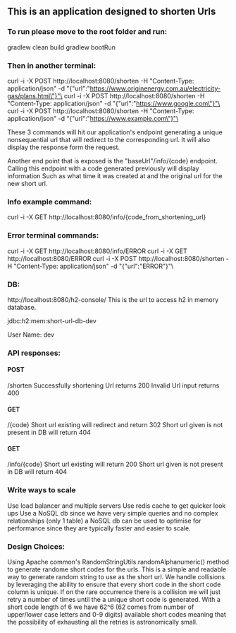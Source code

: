 ## This is an application designed to shorten Urls

### To run please move to the root folder and run:
gradlew clean build
gradlew bootRun

### Then in another terminal:
curl -i -X POST http://localhost:8080/shorten -H "Content-Type: application/json" -d "{\"url\":\"https://www.originenergy.com.au/electricity-gas/plans.html\"}"\
curl -i -X POST http://localhost:8080/shorten -H "Content-Type: application/json" -d "{\"url\":\"https://www.google.com\"}"\
curl -i -X POST http://localhost:8080/shorten -H "Content-Type: application/json" -d "{\"url\":\"https://www.example.com\"}"\

These 3 commands will hit our application's endpoint generating a unique nonsequential url that will redirect to the corresponding url. It will also display the response form the request.

Another end point that is exposed is the "baseUrl"/info/{code} endpoint. Calling this endpoint with a code generated previously will display information
Such as what time it was created at and the original url for the new short url.

### Info example command:
curl -i -X GET http://localhost:8080/info/{code_from_shortening_url}

### Error terminal commands:
curl -i -X GET http://localhost:8080/info/ERROR
curl -i -X GET http://localhost:8080/ERROR
curl -i -X POST http://localhost:8080/shorten -H "Content-Type: application/json" -d "{\"url\":\"ERROR\"}"\

### DB:
http://localhost:8080/h2-console/
This is the url to access h2 in memory database.

jdbc:h2:mem:short-url-db-dev

User Name: dev

### API responses:
#### POST
/shorten
Successfully shortening Url returns 200
Invalid Url input returns 400

#### GET
/{code}
Short url existing will redirect and return 302
Short url given is not present in DB will return 404

#### GET
/info/{code}
Short url existing will return 200
Short url given is not present in DB will return 404

### Write ways to scale
Use load balancer and multiple servers
Use redis cache to get quicker look ups
Use a NoSQL db since we have very simple queries and no complex relationships (only 1 table) a NoSQL db can be used to optimise for performance since
they are typically faster and easier to scale.

### Design Choices:
Using Apache common's RandomStringUtils.randomAlphanumeric() method to generate randome short codes for the urls. This is a simple and readable way to generate
random string to use as the short url.
We handle collisions by leveraging the ability to ensure that every short code in the short code column is unique. If on the rare occurrence there is a collision
we will just retry a number of times until the a unique short code is generated. With a short code length of 6 we have 62^6 (62 comes from number of upper/lower case letters and 0-9 digits)
available short codes meaning that the possibility of exhausting all the retries is astronomically small.